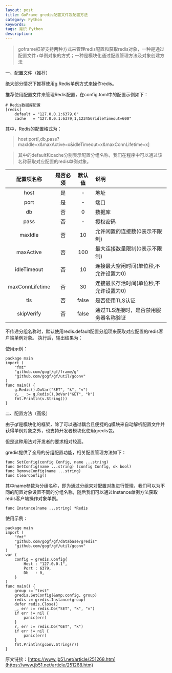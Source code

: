 ```yaml
---
layout: post
title: GoFrame gredis配置文件及配置方法
category: Python
keywords: 
tags: 常识 Python
description: 
---
```


> goframe框架支持两种方式来管理redis配置和获取redis对象，一种是通过配置文件+单例对象的方式；一种是模块化通过配置管理方法及对象创建方法

一、配置文件（推荐）

绝大部分情况下推荐使用g.Redis单例方式来操作redis。

推荐使用配置文件来管理Redis配置，在config.toml中的配置示例如下：
```
# Redis数据库配置
[redis]
    default = "127.0.0.1:6379,0"
    cache   = "127.0.0.1:6379,1,123456?idleTimeout=600"

```
其中，Redis的配置格式为：
> host:port[,db,pass?maxIdle=x&maxActive=x&idleTimeout=x&maxConnLifetime=x]

> 其中的default和cache分别表示配置分组名称，我们在程序中可以通过该名称获取对应配置的redis单例对象。

| 配置项名称 | 是否必须 | 默认值 | 说明 |
|:----------:|:--------:|:------:|:-----|
| host | 是 | - | 地址 |
| port | 是 | - | 端口 |
| db | 否 | 0 | 数据库 |
| pass | 否 | - | 授权密码 |
| maxIdle | 否 | 10 | 允许闲置的连接数(0表示不限制) |
| maxActive | 否 | 100 | 最大连接数量限制(0表示不限制) |
| idleTimeout | 否 | 10 | 连接最大空闲时间(单位秒,不允许设置为0) |
| maxConnLifetime | 否 | 30 | 连接最长存活时间(单位秒,不允许设置为0) |
| tls | 否 | false | 是否使用TLS认证 |
| skipVerify | 否 | false | 通过TLS连接时，是否禁用服务器名称验证 |

不传递分组名称时，默认使用redis.default配置分组项来获取对应配置的redis客户端单例对象。 执行后，输出结果为：

使用示例：
```
package main
import (
    "fmt"
    "github.com/gogf/gf/frame/g"
    "github.com/gogf/gf/util/gconv"
)
func main() {
    g.Redis().DoVar("SET", "k", "v")
    v, _ := g.Redis().DoVar("GET", "k")
    fmt.Println(v.String())
}
```

二、配置方法（高级）

由于gf是模块化的框架，除了可以通过耦合且便捷的g模块来自动解析配置文件并获得单例对象之外，也支持开发者模块化使用gredis包。

但是这种用法对开发者的要求相对较高。

gredis提供了全局的分组配置功能，相关配置管理方法如下：

```
func SetConfig(config Config, name ...string)
func GetConfig(name ...string) (config Config, ok bool)
func RemoveConfig(name ...string)
func ClearConfig()
```

其中name参数为分组名称，即为通过分组来对配置对象进行管理，我们可以为不同的配置对象设置不同的分组名称，随后我们可以通过Instance单例方法获取redis客户端操作对象单例。

```
func Instance(name ...string) *Redis
```

使用示例：

```
package main
import (
    "fmt"
    "github.com/gogf/gf/database/gredis"
    "github.com/gogf/gf/util/gconv"
)
var (
    config = gredis.Config{
        Host : "127.0.0.1",
        Port : 6379,
        Db   : 0,
    }
)
func main() {
    group := "test"
    gredis.SetConfig(&amp;config, group)
    redis := gredis.Instance(group)
    defer redis.Close()
    _, err := redis.Do("SET", "k", "v")
    if err != nil {
        panic(err)
    }
    r, err := redis.Do("GET", "k")
    if err != nil {
        panic(err)
    }
    fmt.Println(gconv.String(r))
}
```

原文链接：[https://www.jb51.net/article/251268.htm](https://www.jb51.net/article/251268.htm)